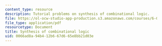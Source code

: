 ```yaml
---
content_type: resource
description: Tutorial problems on synthesis of combinational logic.
file: https://ol-ocw-studio-app-production.s3.amazonaws.com/courses/6-004-computation-structures-spring-2009/0066ad8a94b412b667d665e8bb21d03e_MIT6_004s09_tutor05.pdf
file_type: application/pdf
resourcetype: Document
title: Synthesis of combinational logic
uid: 0066ad8a-94b4-12b6-67d6-65e8bb21d03e
---
```


